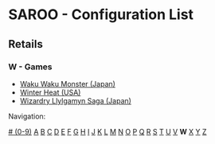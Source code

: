 # SAROO - Configuration List

## Retails

### W - Games

- [Waku Waku Monster (Japan)](../../../Regions/Retails/Japan/T-16608G/README.md)
- [Winter Heat (USA)](../../../Regions/Retails/USA/MK-81129/README.md)
- [Wizardry Llylgamyn Saga (Japan)](../../../Regions/Retails/Japan/T-38601G/README.md)

Navigation:

[# (0-9)](./09.md) [A](./A.md) [B](./B.md) [C](./C.md) [D](./D.md) [E](./E.md) [F](./F.md) [G](./G.md) [H](./H.md) [I](./I.md) [J](./J.md) [K](./K.md) [L](./L.md) [M](./M.md) [N](./N.md) [O](./O.md) [P](./P.md) [Q](./Q.md) [R](./R.md) [S](./S.md) [T](./T.md) [U](./U.md) [V](./V.md) **W** [X](./X.md) [Y](./Y.md) [Z](./Z.md)
